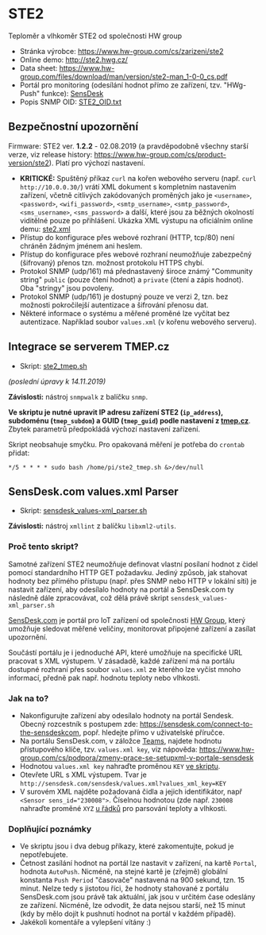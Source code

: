 # STE2
Teploměr a vlhkoměr STE2 od společnosti HW group
* Stránka výrobce: https://www.hw-group.com/cs/zarizeni/ste2
* Online demo: http://ste2.hwg.cz/
* Data sheet: https://www.hw-group.com/files/download/man/version/ste2-man_1-0-0_cs.pdf
* Portál pro monitoring (odesílání hodnot přímo ze zařízení, tzv. "HWg-Push" funkce): [SensDesk](https://sensdesk.com)
* Popis SNMP OID: [STE2_OID.txt](STE2_OID.txt)

## Bezpečnostní upozornění

Firmware: STE2 ver. **1.2.2** - 02.08.2019 (a pravděpodobně všechny starší verze, viz release history: https://www.hw-group.com/cs/product-version/ste2). Platí pro výchozí nastavení.

* **KRITICKÉ:** Spuštěný příkaz ```curl``` na kořen webového serveru (např. ```curl http://10.0.0.30/```)  vrátí XML dokument s kompletním nastavením zařízení, včetně citlivých zakódovaných proměných jako je ```<username>```, ```<password>```, ```<wifi_password>```, ```<smtp_username>```, ```<smtp_password>```, ```<sms_username>```, ```<sms_password>``` a další, které jsou za běžných okolností viditělné pouze po přihlášení. Ukázka XML výstupu na oficiálním online demu: [ste2.xml](ste2.xml)
* Přístup do konfigurace přes webové rozhraní (HTTP, tcp/80) není chráněn žádným jménem ani heslem.
* Přístup do konfigurace přes webové rozhraní neumožňuje zabezpečný (šifrovaný) přenos tzn. možnost protokolu HTTPS chybí.
* Protokol SNMP (udp/161) má přednastavený široce známý "Community string" ```public``` (pouze čtení hodnot) a ```private``` (čtení a zápis hodnot). Oba "stringy" jsou povoleny.
* Protokol SNMP (udp/161) je dostupný pouze ve verzi 2, tzn. bez možnosti pokročilejší autentizace a šifrování přenosu dat.
* Některé informace o systému a měřené proměné lze vyčítat bez autentizace. Například soubor ```values.xml``` (v kořenu webového serveru).

## Integrace se serverem TMEP.cz
* Skript: [ste2_tmep.sh](ste2_tmep.sh)

_(poslední úpravy k 14.11.2019)_

**Závislosti:** nástroj ```snmpwalk``` z balíčku ```snmp```.

 **Ve skriptu je nutné upravit IP adresu zařízení STE2 (```ip_address```), subdoménu (```tmep_subdom```) a GUID (```tmep_guid```) podle nastavení z [tmep.cz](https://tmep.cz/)**. Zbytek parametrů předpokládá výchozí nastavení zařízení.

Skript neobsahuje smyčku. Pro opakovaná měření je potřeba do ```crontab``` přidat:
```
*/5 * * * * sudo bash /home/pi/ste2_tmep.sh &>/dev/null
```

## SensDesk.com values.xml Parser
* Skript: [sensdesk_values-xml_parser.sh](sensdesk_values-xml_parser.sh)

**Závislosti:** nástroj ```xmllint``` z balíčku ```libxml2-utils```.

### Proč tento skript?
Samotné zařízení STE2 neumožňuje definovat vlastní posílaní hodnot z čidel pomocí standardního HTTP GET požadavku. Jediný způsob, jak stahovat hodnoty bez přímého přístupu (např. přes SNMP nebo HTTP v lokální síti) je nastavit zařízení, aby odesílalo hodnoty na portál a SensDesk.com ty následně dále zpracovávat, což dělá právě skript ```sensdesk_values-xml_parser.sh```

[SensDesk.com](https://www.sensdesk.com) je portál pro IoT zařízení od společnosti [HW Group](https://www.hw-group.com/), který umožňuje sledovat měřené veličiny, monitorovat připojené zařízení a zasílat upozornění.

Součástí portálu je i jednoduché API, které umožňuje na specifické URL pracovat s XML výstupem. V zásadadě, každé zařízení má na portálu dostupné rozhraní přes soubor ```values.xml``` ze kterého lze vyčíst mnoho informací, předně pak např. hodnotu teploty nebo vlhkosti.

### Jak na to?
* Nakonfigurujte zařízení aby odesílalo hodnoty na portál Sendesk. Obecný rozcestník s postupem zde: https://sensdesk.com/connect-to-the-sensdeskcom, popř. hledejte přímo v uživatelské příručce.
* Na portálu SensDesk.com, v záložce [Teams](https://sensdesk.com/sensdesk/team), najdete hodnotu přístupového klíče, tzv. ```values.xml key```, viz nápověda: https://www.hw-group.com/cs/podpora/zmeny-prace-se-setupxml-v-portale-sensdesk
* Hodnotou ```values.xml key``` nahraďte proměnou ```KEY``` [ve skriptu](https://github.com/odolezal/ste2/blob/master/sensdesk_values-xml_parser.sh#L27).
* Otevřete URL s XML výstupem. Tvar je ```http://sensdesk.com/sensdesk/values.xml?values_xml_key=KEY```
* V surovém XML najděte požadovaná čidla a jejich identifikátor, např ```<Sensor sens_id="230008">```. Číselnou hodnotou (zde např. ```230008``` nahraďte proměné ```XYZ``` [u řádků](https://github.com/odolezal/ste2/blob/master/sensdesk_values-xml_parser.sh#L27) pro parsování teploty a vlhkosti.

### Doplňující poznámky
* Ve skriptu jsou i dva debug příkazy, které zakomentujte, pokud je nepotřebujete.
* Četnost zasílání hodnot na portál lze nastavit v zařízení, na kartě ```Portal```, hodnota ```AutoPush```. Nicméně, na stejné kartě je (zřejmě) globální konstanta ```Push Period``` "časovače" nastavená na 900 sekund, tzn. 15 minut. Nelze tedy s jistotou říci, že hodnoty stahované z portálu SensDesk.com jsou právě tak aktuální, jak jsou v určitém čase odeslány ze zařízení. Nicméně, lze odvodit, že data nejsou starší, než 15 minut (kdy by mělo dojít k pushnutí hodnot na portál v každém případě).
* Jakékoli komentáře a vylepšení vítány :)
